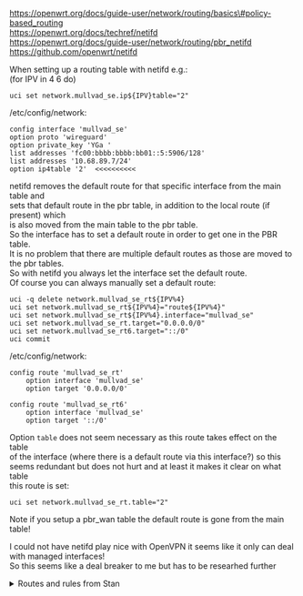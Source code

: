 https://openwrt.org/docs/guide-user/network/routing/basics\#policy-based_routing  
https://openwrt.org/docs/techref/netifd  
https://openwrt.org/docs/guide-user/network/routing/pbr_netifd  
https://github.com/openwrt/netifd  
  
When setting up a routing table with netifd e.g.:  
(for IPV in 4 6 do)  
```  
uci set network.mullvad_se.ip${IPV}table="2"  
```  
  
/etc/config/network:  
```  
config interface 'mullvad_se'  
option proto 'wireguard'  
option private_key 'YGa '  
list addresses 'fc00:bbbb:bbbb:bb01::5:5906/128'  
list addresses '10.68.89.7/24'  
option ip4table '2'  <<<<<<<<<<  
```  

netifd removes the default route for that specific interface from the main table and  
sets that default route in the pbr table, in addition to the local route (if present) which  
is also moved from the main table to the pbr table.  
So the interface has to set a default route in order to get one in the PBR table.  
It is no problem that there are multiple default routes as those are moved to the pbr tables.  
So with netifd you always let the interface set the default route.  
Of course you can always manually set a default route:  
```  
uci -q delete network.mullvad_se_rt${IPV%4}  
uci set network.mullvad_se_rt${IPV%4}="route${IPV%4}"  
uci set network.mullvad_se_rt${IPV%4}.interface="mullvad_se"  
uci set network.mullvad_se_rt.target="0.0.0.0/0"  
uci set network.mullvad_se_rt6.target="::/0"  
uci commit  
```  
/etc/config/network:  
```  
config route 'mullvad_se_rt'
	option interface 'mullvad_se'
	option target '0.0.0.0/0'

config route 'mullvad_se_rt6'
	option interface 'mullvad_se'
	option target '::/0'
```  
Option `table` does not seem necessary as this route takes effect on the table  
of the interface (where there is a default route via this interface?) so this  
seems redundant but does not hurt and at least it makes it clear on what table  
this route is set:  
```  
uci set network.mullvad_se_rt.table="2"  
```   
Note if you setup a pbr_wan table the default route is gone from the main table!  
  
I could not have netifd play nice with OpenVPN it seems like it only can deal with managed interfaces!  
So this seems like a deal breaker to me but has to be researhed further  


<details>
  <summary>Routes and rules from Stan</summary>
with netifd  
IPv4 table 257 route: default via 97.107.189.1 dev eth6 proto static src  
97.107.189.5  
IPv4 table 257 rule(s):  
9999: from all sport 51820 lookup pbr_wan  
20000: from all to 97.107.189.5/25 lookup pbr_wan  
30000: from all fwmark 0x10000/0xff0000 lookup pbr_wan  
90009: from all iif lo lookup pbr_wan  
IPv4 table 258 route:  
IPv4 table 258 rule(s):  
20000: from all to 172.20.185.163 lookup pbr_ivpnbg  
29998: from all fwmark 0x20000/0xff0000 lookup pbr_ivpnbg  
90094: from all iif lo lookup pbr_ivpnbg  
IPv4 table 259 route:  
IPv4 table 259 rule(s):  
20000: from all to 172.20.160.56 lookup pbr_ivpnca  
29996: from all fwmark 0x30000/0xff0000 lookup pbr_ivpnca  
90097: from all iif lo lookup pbr_ivpnca  
IPv4 table 260 route:  
IPv4 table 260 rule(s):  
20000: from all to 172.27.155.115 lookup pbr_ivpnil  
29994: from all fwmark 0x40000/0xff0000 lookup pbr_ivpnil  
90100: from all iif lo lookup pbr_ivpnil  
IPv4 table 261 route:  
IPv4 table 261 rule(s):  
20000: from all to 172.21.184.209 lookup pbr_ivpnus  
29992: from all fwmark 0x50000/0xff0000 lookup pbr_ivpnus  
90101: from all iif lo lookup pbr_ivpnus  
IPv4 table 262 route:  
IPv4 table 262 rule(s):  
20000: from all to 10.6.168.248 lookup pbr_piaca  
29990: from all fwmark 0x60000/0xff0000 lookup pbr_piaca  
90107: from all iif lo lookup pbr_piaca  
IPv4 table 263 route:  
IPv4 table 263 rule(s):  
20000: from all to 10.31.179.215 lookup pbr_piail  
29988: from all fwmark 0x70000/0xff0000 lookup pbr_piail  
90105: from all iif lo lookup pbr_piail  
IPv4 table 264 route:  
IPv4 table 264 rule(s):  
20000: from all to 10.26.232.252 lookup pbr_piauk  
29986: from all fwmark 0x80000/0xff0000 lookup pbr_piauk  
90104: from all iif lo lookup pbr_piauk  
IPv4 table 265 route:  
IPv4 table 265 rule(s):  
20000: from all to 10.4.251.106 lookup pbr_piaus  
29984: from all fwmark 0x90000/0xff0000 lookup pbr_piaus  
90106: from all iif lo lookup pbr_piaus  
no netifd  
IPv4 table 256 route: default via 97.107.189.1 dev eth6  
IPv4 table 256 rule(s):  
29983: from all sport 51820 lookup pbr_wan  
30000: from all fwmark 0x10000/0xff0000 lookup pbr_wan  
IPv4 table 257 route: default via 172.20.185.163 dev ivpnbg  
IPv4 table 257 rule(s):  
29998: from all fwmark 0x20000/0xff0000 lookup pbr_ivpnbg  
IPv4 table 258 route: default via 172.20.160.56 dev ivpnca  
IPv4 table 258 rule(s):  
29996: from all fwmark 0x30000/0xff0000 lookup pbr_ivpnca  
IPv4 table 259 route: default via 172.27.155.115 dev ivpnil  
IPv4 table 259 rule(s):  
29994: from all fwmark 0x40000/0xff0000 lookup pbr_ivpnil  
IPv4 table 260 route: default via 172.21.184.209 dev ivpnus  
IPv4 table 260 rule(s):  
29992: from all fwmark 0x50000/0xff0000 lookup pbr_ivpnus  
IPv4 table 261 route: default via 10.6.168.248 dev piaca  
IPv4 table 261 rule(s):  
29990: from all fwmark 0x60000/0xff0000 lookup pbr_piaca  
IPv4 table 262 route: default via 10.31.179.215 dev piail  
IPv4 table 262 rule(s):  
29988: from all fwmark 0x70000/0xff0000 lookup pbr_piail  
IPv4 table 263 route: default via 10.26.232.252 dev piauk  
IPv4 table 263 rule(s):  
29986: from all fwmark 0x80000/0xff0000 lookup pbr_piauk  
IPv4 table 264 route: default via 10.4.251.106 dev piaus  
IPv4 table 264 rule(s):  
29984: from all fwmark 0x90000/0xff0000 lookup pbr_piaus  
</details>  
